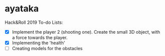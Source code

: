 # ayataka
Hack&amp;Roll 2019
To-do Lists:
- [x] Implement the player 2 (shooting one). Create the small 3D object, with a force towards the player.
- [x] Implementing the 'health'
- [ ] Creating models for the obstacles

